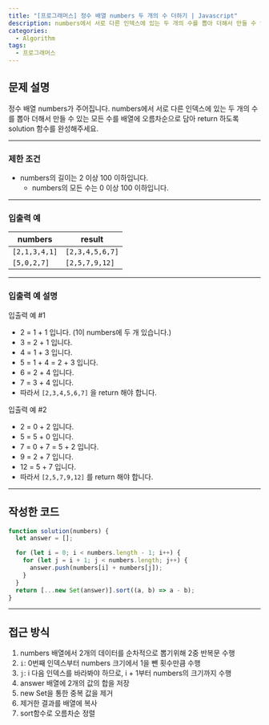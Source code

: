 ```yaml
---
title: "[프로그래머스] 정수 배열 numbers 두 개의 수 더하기 | Javascript"
description: numbers에서 서로 다른 인덱스에 있는 두 개의 수를 뽑아 더해서 만들 수 있는 모든 수를 배열에 오름차순으로 담아 return 하도록 solution 함수 작성하기
categories:
  - Algorithm
tags:
  - 프로그래머스
---
```


## 문제 설명

정수 배열 numbers가 주어집니다. numbers에서 서로 다른 인덱스에 있는 두 개의 수를 뽑아 더해서 만들 수 있는 모든 수를 배열에 오름차순으로 담아 return 하도록 solution 함수를 완성해주세요.

---

### 제한 조건

- numbers의 길이는 2 이상 100 이하입니다.
  - numbers의 모든 수는 0 이상 100 이하입니다.

---

### 입출력 예

| numbers       | result          |
| ------------- | --------------- |
| `[2,1,3,4,1]` | `[2,3,4,5,6,7]` |
| `[5,0,2,7]`   | `[2,5,7,9,12]`  |

---

### 입출력 예 설명

입출력 예 #1

- 2 = 1 + 1 입니다. (1이 numbers에 두 개 있습니다.)
- 3 = 2 + 1 입니다.
- 4 = 1 + 3 입니다.
- 5 = 1 + 4 = 2 + 3 입니다.
- 6 = 2 + 4 입니다.
- 7 = 3 + 4 입니다.
- 따라서 `[2,3,4,5,6,7]` 을 return 해야 합니다.

입출력 예 #2

- 2 = 0 + 2 입니다.
- 5 = 5 + 0 입니다.
- 7 = 0 + 7 = 5 + 2 입니다.
- 9 = 2 + 7 입니다.
- 12 = 5 + 7 입니다.
- 따라서 `[2,5,7,9,12]` 를 return 해야 합니다.

---

## 작성한 코드

```javascript
function solution(numbers) {
  let answer = [];

  for (let i = 0; i < numbers.length - 1; i++) {
    for (let j = i + 1; j < numbers.length; j++) {
      answer.push(numbers[i] + numbers[j]);
    }
  }
  return [...new Set(answer)].sort((a, b) => a - b);
}
```

---

## 접근 방식

1. numbers 배열에서 2개의 데이터를 순차적으로 뽑기위해 2중 반복문 수행
2. `i`: 0번째 인덱스부터 numbers 크기에서 1을 뺀 횟수만큼 수행
3. `j`: i 다음 인덱스를 바라봐야 하므로, i + 1부터 numbers의 크기까지 수행
4. answer 배열에 2개의 값의 합을 저장
5. new Set을 통한 중복 값을 제거
6. 제거한 결과를 배열에 복사
7. sort함수로 오름차순 정렬
